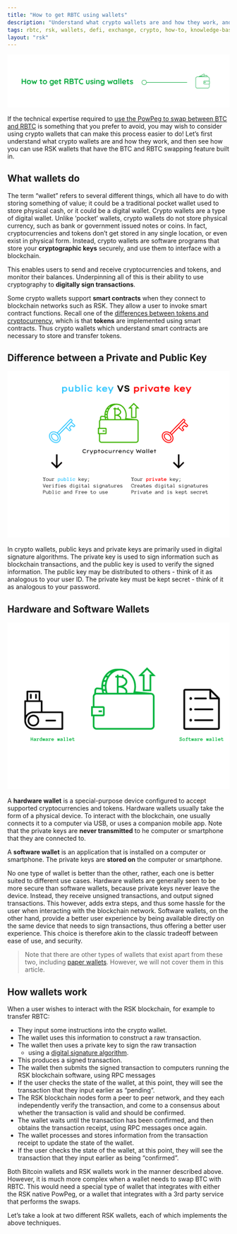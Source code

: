 ```yaml
---
title: "How to get RBTC using wallets"
description: "Understand what crypto wallets are and how they work, and then see how you can use RSK wallets that have the BTC and RBTC swapping feature built in"
tags: rbtc, rsk, wallets, defi, exchange, crypto, how-to, knowledge-base
layout: "rsk"
---
```


![How to get RBTC using wallets](/assets/img/kb/get-crypto-on-rsk/rbtc-wallets.jpg)

If the technical expertise required to
[use the PowPeg to swap between BTC and RBTC](/kb/get-crypto-on-rsk/powpeg-btc-rbtc/) 
is something that you prefer to avoid,
you may wish to consider using crypto wallets that can make this process easier to do!
Let’s first understand what crypto wallets are and how they work,
and then see how you can use RSK wallets that have
the BTC and RBTC swapping feature built in.

## What wallets do

The term “wallet” refers to several different things,
which all have to do with storing something of value;
it could be a traditional pocket wallet used to store physical cash,
or it could be a digital wallet.
Crypto wallets are a type of digital wallet.
Unlike ‘pocket’ wallets, crypto wallets do not store physical currency,
such as bank or government issued notes or coins.
In fact, cryptocurrencies and tokens don’t get stored in any single location,
or even exist in physical form.
Instead, crypto wallets are software programs that store your
**cryptographic keys** securely,
and use them to interface with a blockchain.

This enables users to send and receive cryptocurrencies and tokens,
and monitor their balances.
Underpinning all of this is their ability to use cryptography
to **digitally sign transactions**.

Some crypto wallets support **smart contracts** when
they connect to blockchain networks such as RSK.
They allow a user to invoke smart contract functions.
Recall one of the
[differences between tokens and cryptocurrency](/kb/get-crypto-on-rsk/cryptocurrency-vs-token/),
which is that **tokens** are implemented using smart contracts.
Thus crypto wallets which understand smart contracts
are necessary to store and transfer tokens.


## Difference between a Private and Public Key

![Public and private keys](/assets/img/kb/get-crypto-on-rsk/PrivateVSPublicKey.png)

In crypto wallets, public keys and private keys are
primarily used in digital signature algorithms.
The private key is used to sign information such as blockchain transactions,
and the public key is used to verify the signed information.
The public key may be distributed to others -
think of it as analogous to your user ID.
The private key must be kept secret -
think of it as analogous to your password.

## Hardware and Software Wallets

![Hardware and Software Wallets](/assets/img/kb/get-crypto-on-rsk/hardwareVSsoftware.png)

A **hardware wallet** is a special-purpose device
configured to accept supported cryptocurrencies and tokens.
Hardware wallets usually take the form of a physical device.
To interact with the blockchain, one usually connects it to
a computer via USB, or uses a companion mobile app.
Note that the private keys are **never transmitted** to 
he computer or smartphone that they are connected to.

A **software wallet** is an application that is installed
on a computer or smartphone. 
The private keys are **stored on** the computer or smartphone.

No one type of wallet is better than the other, rather,
each one is better suited to different use cases.
Hardware wallets are generally seen to be more secure than software wallets,
because private keys never leave the device.
Instead, they receive unsigned transactions,
and output signed transactions.
This however, adds extra steps, and thus some hassle for the user
when interacting with the blockchain network.
Software wallets, on the other hand,
provide a better user experience by being available directly
on the same device that needs to sign transactions,
thus offering a better user experience.
This choice is therefore akin to the classic tradeoff
between ease of use, and security.

> Note that there are other types of wallets that exist apart from these two, including
> [paper wallets](https://en.bitcoin.it/wiki/Paper_wallet).
> However, we will not cover them in this article.

## How wallets work

When a user wishes to interact with the RSK blockchain,
for example to transfer RBTC:

- They input some instructions into the crypto wallet.
- The wallet uses this information to construct a raw transaction.
- The wallet then uses a private key to sign the raw transaction
  - using a [digital signature algorithm](https://en.wikipedia.org/wiki/Digital_Signature_Algorithm).
- This produces a signed transaction.
- The wallet then submits the signed transaction to
  computers running the RSK blockchain software,
  using RPC messages
- If the user checks the state of the wallet, at this point,
  they will see the transaction that they input earlier as “pending”.
- The RSK blockchain nodes form a peer to peer network,
  and they each independently verify the transaction,
  and come to a consensus about whether the transaction
  is valid and should be confirmed.
- The wallet waits until the transaction has been confirmed,
  and then obtains the transaction receipt,
  using RPC messages once again.
- The wallet processes and stores information from the transaction receipt
  to update the state of the wallet.
- If the user checks the state of the wallet, at this point,
  they will see the transaction that they input earlier as being “confirmed”.

Both Bitcoin wallets and RSK wallets work in the manner described above.
However, it is much more complex when a wallet needs to swap BTC with RBTC.
This would need a special type of wallet that integrates with
either the RSK native PowPeg,
or a wallet that integrates with a 3rd party service that performs the swaps.

Let’s take a look at two different RSK wallets, 
each of which implements the above techniques.
